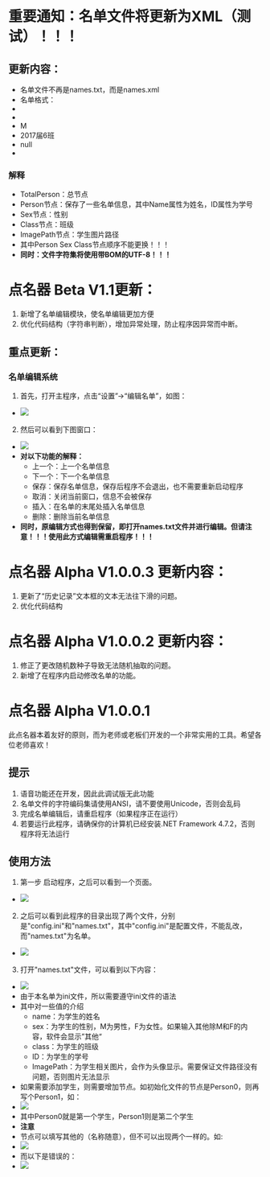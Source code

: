 # 重要通知：名单文件将更新为XML（测试）！！！
## 更新内容：
* 名单文件不再是names.txt，而是names.xml
* 名单格式：
* <TotalPerson>
* <Person Name="陈俊伟" ID="01">
*   <Sex>M</Sex>
*   <Class>2017届6班</Class>
*   <ImagePath>null</ImagePath>
* </TotalPerson>
### 解释
* TotalPerson：总节点
* Person节点：保存了一些名单信息，其中Name属性为姓名，ID属性为学号
* Sex节点：性别
* Class节点：班级
* ImagePath节点：学生图片路径
* 其中Person Sex Class节点顺序不能更换！！！
* **同时：文件字符集将使用带BOM的UTF-8！！！**
# 点名器 Beta V1.1更新：
1. 新增了名单编辑模块，使名单编辑更加方便
2. 优化代码结构（字符串判断），增加异常处理，防止程序因异常而中断。
## 重点更新：
### 名单编辑系统
1. 首先，打开主程序，点击“设置”->“编辑名单”，如图：
* ![](img/7.png)
2. 然后可以看到下图窗口：
* ![](img/8.png)
* **对以下功能的解释：**
  - 上一个：上一个名单信息
  - 下一个：下一个名单信息
  - 保存：保存名单信息，保存后程序不会退出，也不需要重新启动程序
  - 取消：关闭当前窗口，信息不会被保存
  - 插入：在名单的末尾处插入名单信息
  - 删除：删除当前名单信息
* **同时，原编辑方式也得到保留，即打开names.txt文件并进行编辑。但请注意！！！使用此方式编辑需重启程序！！！**
# 点名器 Alpha V1.0.0.3 更新内容：
1. 更新了“历史记录”文本框的文本无法往下滑的问题。
2. 优化代码结构
# 点名器 Alpha V1.0.0.2 更新内容：
1. 修正了更改随机数种子导致无法随机抽取的问题。
2. 新增了在程序内启动修改名单的功能。
# 点名器 Alpha V1.0.0.1
此点名器本着友好的原则，而为老师或老板们开发的一个非常实用的工具。希望各位老师喜欢！
## 提示
1. 语音功能还在开发，因此此调试版无此功能
2. 名单文件的字符编码集请使用ANSI，请不要使用Unicode，否则会乱码
3. 完成名单编辑后，请重启程序（如果程序正在运行）
4. 若要运行此程序，请确保你的计算机已经安装.NET Framework 4.7.2，否则程序将无法运行
## 使用方法
1. 第一步 启动程序，之后可以看到一个页面。
* ![](img/1.png)
2. 之后可以看到此程序的目录出现了两个文件，分别是"config.ini"和"names.txt"，其中"config.ini"是配置文件，不能乱改，而"names.txt"为名单。
* ![](img/2.png)
3. 打开"names.txt"文件，可以看到以下内容：
* ![](img/3.png)
* 由于本名单为ini文件，所以需要遵守ini文件的语法
* 其中对一些值的介绍
  - name：为学生的姓名
  - sex：为学生的性别，M为男性，F为女性。如果输入其他除M和F的内容，软件会显示”其他“
  - class：为学生的班级
  - ID：为学生的学号
  - ImagePath：为学生相关图片，会作为头像显示。需要保证文件路径没有问题，否则图片无法显示
* 如果需要添加学生，则需要增加节点。如初始化文件的节点是Person0，则再写个Person1，如：
* ![](img/4.png)
* 其中Person0就是第一个学生，Person1则是第二个学生
* **注意**
* 节点可以填写其他的（名称随意），但不可以出现两个一样的。如:
* ![](img/5.png)
* 而以下是错误的：
* ![](img/6.png)

